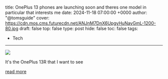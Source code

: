 title: OnePlus 13 phones are launching soon and theres one model in particular that interests me
date: 2024-11-18 07:00:00 +0000
author: "@tomsguide"
cover: https://cdn.mos.cms.futurecdn.net/ANJnM7DnX6UpgyHuNayGmL-1200-80.jpg
draft: false
top: false
type: post
hide: false
toc: false
tags:
  - Tech
---

![](https://cdn.mos.cms.futurecdn.net/ANJnM7DnX6UpgyHuNayGmL-1200-80.jpg)

It's the OnePlus 13R that I want to see

[read more](https://www.tomsguide.com/phones/oneplus-phones/oneplus-13-phones-are-launching-soon-and-theres-one-model-in-particular-that-interests-me)
